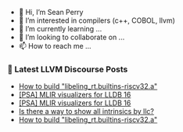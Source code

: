 - 👋 Hi, I’m Sean Perry
- 👀 I’m interested in compilers (c++, COBOL, llvm)
- 🌱 I’m currently learning ...
- 💞️ I’m looking to collaborate on ...
- 📫 How to reach me ...

<!---
s66perry/s66perry is a ✨ special ✨ repository because its `README.md` (this file) appears on your GitHub profile.
You can click the Preview link to take a look at your changes.
--->
### 📕 Latest LLVM Discourse Posts

<!-- DISCOURSE-LLVM:START -->
- [How to build &quot;libeling_rt.builtins-riscv32.a&quot;](https://discourse.llvm.org/t/how-to-build-libeling-rt-builtins-riscv32-a/67142#post_2)
- [[PSA] MLIR visualizers for LLDB 16](https://discourse.llvm.org/t/psa-mlir-visualizers-for-lldb-16/67145#post_2)
- [[PSA] MLIR visualizers for LLDB 16](https://discourse.llvm.org/t/psa-mlir-visualizers-for-lldb-16/67145#post_1)
- [Is there a way to show all intrinsics by llc?](https://discourse.llvm.org/t/is-there-a-way-to-show-all-intrinsics-by-llc/67144#post_1)
- [How to build &quot;libeling_rt.builtins-riscv32.a&quot;](https://discourse.llvm.org/t/how-to-build-libeling-rt-builtins-riscv32-a/67142#post_1)
<!-- DISCOURSE-LLVM:END -->
